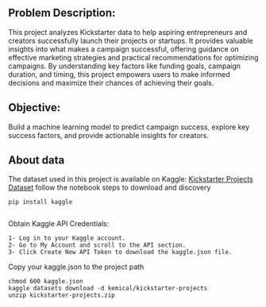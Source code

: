 ## Problem Description:

This project analyzes Kickstarter data to help aspiring entrepreneurs and creators successfully launch their projects or startups. It provides valuable insights into what makes a campaign successful, offering guidance on effective marketing strategies and practical recommendations for optimizing campaigns. By understanding key factors like funding goals, campaign duration, and timing, this project empowers users to make informed decisions and maximize their chances of achieving their goals.
## Objective:

Build a machine learning model to predict campaign success, explore key success factors, and provide actionable insights for creators.

## About data

The dataset used in this project is available on Kaggle: [Kickstarter Projects Dataset](https://www.kaggle.com/datasets/kemical/kickstarter-projects)
follow the notebook steps to download and discovery
```shell
pip install kaggle


```
Obtain Kaggle API Credentials:

``` shell
1- Log in to your Kaggle account.
2- Go to My Account and scroll to the API section.
3- Click Create New API Token to download the kaggle.json file.

```
Copy your kaggle.json to the project path
``` shell
chmod 600 kaggle.json
kaggle datasets download -d kemical/kickstarter-projects
unzip kickstarter-projects.zip

```
